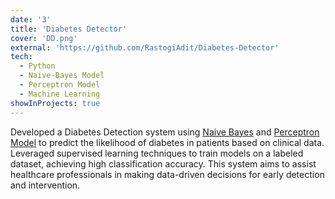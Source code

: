 ```yaml
---
date: '3'
title: 'Diabetes Detector'
cover: 'DD.png'
external: 'https://github.com/RastogiAdit/Diabetes-Detector'
tech:
  - Python
  - Naive-Bayes Model
  - Perceptron Model
  - Machine Learning
showInProjects: true
---
```


 Developed a Diabetes Detection system using [Naive Bayes](https://en.wikipedia.org/wiki/Naive_Bayes_classifier) and [Perceptron Model](https://en.wikipedia.org/wiki/Perceptron) to predict the likelihood of diabetes in patients based on clinical data. Leveraged supervised learning techniques to train models on a labeled dataset, achieving high classification accuracy. This system aims to assist healthcare professionals in making data-driven decisions for early detection and intervention.